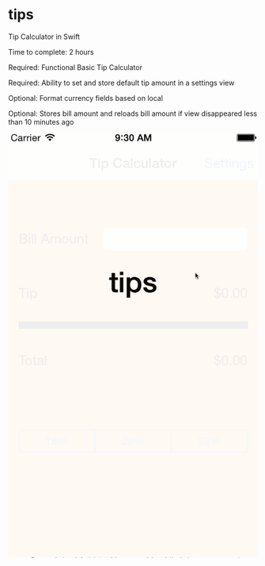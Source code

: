 # tips
Tip Calculator in Swift

Time to complete: 2 hours

Required: Functional Basic Tip Calculator

Required: Ability to set and store default tip amount in a settings view

Optional: Format currency fields based on local

Optional: Stores bill amount and reloads bill amount if view disappeared less than 10 minutes ago

![alt tag](https://github.com/normanyu/tips/blob/master/tip_demo.gif)

